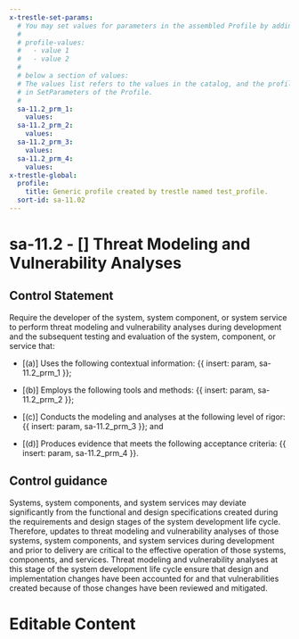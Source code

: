 ```yaml
---
x-trestle-set-params:
  # You may set values for parameters in the assembled Profile by adding
  #
  # profile-values:
  #   - value 1
  #   - value 2
  #
  # below a section of values:
  # The values list refers to the values in the catalog, and the profile-values represent values
  # in SetParameters of the Profile.
  #
  sa-11.2_prm_1:
    values:
  sa-11.2_prm_2:
    values:
  sa-11.2_prm_3:
    values:
  sa-11.2_prm_4:
    values:
x-trestle-global:
  profile:
    title: Generic profile created by trestle named test_profile.
  sort-id: sa-11.02
---
```


# sa-11.2 - \[\] Threat Modeling and Vulnerability Analyses

## Control Statement

Require the developer of the system, system component, or system service to perform threat modeling and vulnerability analyses during development and the subsequent testing and evaluation of the system, component, or service that:

- \[(a)\] Uses the following contextual information: {{ insert: param, sa-11.2_prm_1 }};

- \[(b)\] Employs the following tools and methods: {{ insert: param, sa-11.2_prm_2 }};

- \[(c)\] Conducts the modeling and analyses at the following level of rigor: {{ insert: param, sa-11.2_prm_3 }}; and

- \[(d)\] Produces evidence that meets the following acceptance criteria: {{ insert: param, sa-11.2_prm_4 }}.

## Control guidance

Systems, system components, and system services may deviate significantly from the functional and design specifications created during the requirements and design stages of the system development life cycle. Therefore, updates to threat modeling and vulnerability analyses of those systems, system components, and system services during development and prior to delivery are critical to the effective operation of those systems, components, and services. Threat modeling and vulnerability analyses at this stage of the system development life cycle ensure that design and implementation changes have been accounted for and that vulnerabilities created because of those changes have been reviewed and mitigated.

# Editable Content

<!-- Make additions and edits below -->
<!-- The above represents the contents of the control as received by the profile, prior to additions. -->
<!-- If the profile makes additions to the control, they will appear below. -->
<!-- The above markdown may not be edited but you may edit the content below, and/or introduce new additions to be made by the profile. -->
<!-- If there is a yaml header at the top, parameter values may be edited. Use --set-parameters to incorporate the changes during assembly. -->
<!-- The content here will then replace what is in the profile for this control, after running profile-assemble. -->
<!-- The current profile has no added parts for this control, but you may add new ones here. -->
<!-- Each addition must have a heading either of the form ## Control my_addition_name -->
<!-- or ## Part a. (where the a. refers to one of the control statement labels.) -->
<!-- "## Control" parts are new parts added after the statement part. -->
<!-- "## Part" parts are new parts added into the top-level statement part with that label. -->
<!-- Subparts may be added with nested hash levels of the form ### My Subpart Name -->
<!-- underneath the parent ## Control or ## Part being added -->
<!-- See https://ibm.github.io/compliance-trestle/tutorials/ssp_profile_catalog_authoring/ssp_profile_catalog_authoring for guidance. -->
